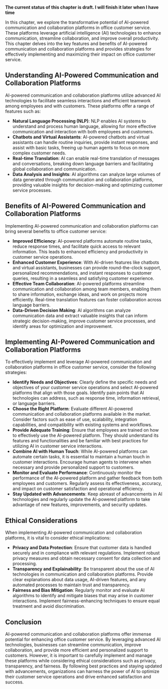 **The current status of this chapter is draft. I will finish it later when I have time**

In this chapter, we explore the transformative potential of AI-powered communication and collaboration platforms in office customer service. These platforms leverage artificial intelligence (AI) technologies to enhance communication, streamline collaboration, and improve overall productivity. This chapter delves into the key features and benefits of AI-powered communication and collaboration platforms and provides strategies for effectively implementing and maximizing their impact on office customer service.

Understanding AI-Powered Communication and Collaboration Platforms
------------------------------------------------------------------

AI-powered communication and collaboration platforms utilize advanced AI technologies to facilitate seamless interactions and efficient teamwork among employees and with customers. These platforms offer a range of features such as:

* **Natural Language Processing (NLP)**: NLP enables AI systems to understand and process human language, allowing for more effective communication and interaction with both employees and customers.
* **Chatbots and Virtual Assistants**: AI-powered chatbots and virtual assistants can handle routine inquiries, provide instant responses, and assist with basic tasks, freeing up human agents to focus on more complex customer needs.
* **Real-time Translation**: AI can enable real-time translation of messages and conversations, breaking down language barriers and facilitating global collaboration and communication.
* **Data Analysis and Insights**: AI algorithms can analyze large volumes of data generated through communication and collaboration platforms, providing valuable insights for decision-making and optimizing customer service processes.

Benefits of AI-Powered Communication and Collaboration Platforms
----------------------------------------------------------------

Implementing AI-powered communication and collaboration platforms can bring several benefits to office customer service:

* **Improved Efficiency**: AI-powered platforms automate routine tasks, reduce response times, and facilitate quick access to relevant information. This leads to enhanced efficiency and productivity in customer service operations.
* **Enhanced Customer Experience**: With AI-driven features like chatbots and virtual assistants, businesses can provide round-the-clock support, personalized recommendations, and instant responses to customer queries, resulting in a seamless and satisfying customer experience.
* **Effective Team Collaboration**: AI-powered platforms streamline communication and collaboration among team members, enabling them to share information, exchange ideas, and work on projects more efficiently. Real-time translation features can foster collaboration across language barriers.
* **Data-Driven Decision Making**: AI algorithms can analyze communication data and extract valuable insights that can inform strategic decision-making, improve customer service processes, and identify areas for optimization and improvement.

Implementing AI-Powered Communication and Collaboration Platforms
-----------------------------------------------------------------

To effectively implement and leverage AI-powered communication and collaboration platforms in office customer service, consider the following strategies:

* **Identify Needs and Objectives**: Clearly define the specific needs and objectives of your customer service operations and select AI-powered platforms that align with those goals. Identify pain points that AI technologies can address, such as response time, information retrieval, or language barriers.
* **Choose the Right Platform**: Evaluate different AI-powered communication and collaboration platforms available in the market. Consider factors such as ease of use, scalability, integration capabilities, and compatibility with existing systems and workflows.
* **Provide Adequate Training**: Ensure that employees are trained on how to effectively use the AI-powered platform. They should understand its features and functionalities and be familiar with best practices for utilizing AI in customer service interactions.
* **Combine AI with Human Touch**: While AI-powered platforms can automate certain tasks, it is essential to maintain a human touch in customer interactions. Encourage human agents to intervene when necessary and provide personalized support to customers.
* **Monitor and Evaluate Performance**: Continuously monitor the performance of the AI-powered platform and gather feedback from both employees and customers. Regularly assess its effectiveness, accuracy, and impact on customer satisfaction and operational efficiency.
* **Stay Updated with Advancements**: Keep abreast of advancements in AI technologies and regularly update the AI-powered platform to take advantage of new features, improvements, and security updates.

Ethical Considerations
----------------------

When implementing AI-powered communication and collaboration platforms, it is vital to consider ethical implications:

* **Privacy and Data Protection**: Ensure that customer data is handled securely and in compliance with relevant regulations. Implement robust privacy measures and obtain necessary consent for data collection and processing.
* **Transparency and Explainability**: Be transparent about the use of AI technologies in communication and collaboration platforms. Provide clear explanations about data usage, AI-driven features, and any automated processes to maintain trust and transparency.
* **Fairness and Bias Mitigation**: Regularly monitor and evaluate AI algorithms to identify and mitigate biases that may arise in customer interactions. Implement fairness-enhancing techniques to ensure equal treatment and avoid discrimination.

Conclusion
----------

AI-powered communication and collaboration platforms offer immense potential for enhancing office customer service. By leveraging advanced AI technologies, businesses can streamline communication, improve collaboration, and provide more efficient and personalized support to customers. However, it is important to carefully implement and manage these platforms while considering ethical considerations such as privacy, transparency, and fairness. By following best practices and staying updated with advancements, organizations can harness the power of AI to optimize their customer service operations and drive enhanced satisfaction and success.

